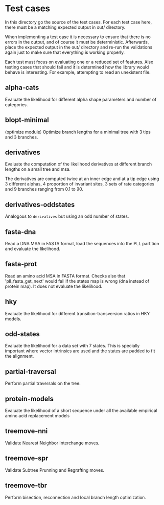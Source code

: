 # Test cases

In this directory go the source of the test cases. For each test case here,
there must be a matching expected output in out/ directory.

When implementing a test case it is necessary to ensure that there is no
errors in the output, and of course it must be deterministic. Afterwards,
place the expected output in the out/ directory and re-run the validations
again just to make sure that everything is working properly.

Each test must focus on evaluating one or a reduced set of features. Also
testing cases that should fail and it is determined how the library would
behave is interesting. For example, attempting to read an unexistent file.

## alpha-cats

Evaluate the likelihood for different alpha shape parameters and number of
categories.

## blopt-minimal

(optimize module) Optimize branch lengths for a minimal tree with 3 tips and
3 branches.

## derivatives

Evaluate the computation of the likelihood derivatives at different branch 
lengths on a small tree and msa.

The derivatives are computed twice at an inner edge and at a tip edge using 3 
different alphas, 4 proportion of invariant sites, 3 sets of rate categories 
and 9 branches ranging from 0.1 to 90.

## derivatives-oddstates

Analogous to `derivatives` but using an odd number of states.

## fasta-dna

Read a DNA MSA in FASTA format, load the sequences into the PLL partition 
and evaluate the likelihood.

## fasta-prot

Read an amino acid MSA in FASTA format. Checks also that 'pll_fasta_get_next' 
would fail if the states map is wrong (dna instead of protein map). It does
not evaluate the likelihood.

## hky

Evaluate the likelihood for different transition-transversion ratios in
HKY models.

## odd-states

Evaluate the likelihood for a data set with 7 states. This is specially
important where vector intrinsics are used and the states are padded to fit
the alignment.

## partial-traversal

Perform partial traversals on the tree.

## protein-models

Evaluate the likelihood of a short sequence under all the available empirical 
amino acid replacement models

## treemove-nni

Validate Nearest Neighbor Interchange moves.

## treemove-spr

Validate Subtree Prunning and Regrafting moves.

## treemove-tbr

Perform bisection, reconnection and local branch length optimization.
